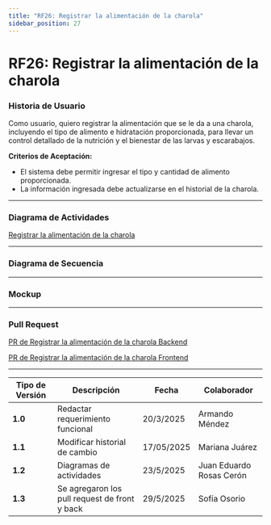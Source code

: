 ```yaml
---
title: "RF26: Registrar la alimentación de la charola"  
sidebar_position: 27
---
```


# RF26: Registrar la alimentación de la charola


### Historia de Usuario
Como usuario, quiero registrar la alimentación que se le da a una charola, incluyendo el tipo de alimento e hidratación proporcionada, para llevar un control detallado de la nutrición y el bienestar de las larvas y escarabajos.

  **Criterios de Aceptación:**
  - El sistema debe permitir ingresar el tipo y cantidad de alimento proporcionada.
  - La información ingresada debe actualizarse en el historial de la charola.


---

### Diagrama de Actividades

<a href="https://drive.google.com/file/d/1ZxckgeayHzNy7OkE475tVTopuG7QVUoP/view?usp=sharing" target="_blank" rel="noopener noreferrer">Registrar la alimentación de la charola</a>

---

### Diagrama de Secuencia


---

### Mockup

---

### Pull Request

<a href="https://github.com/CodeAnd-Co/TECH-NEBRIOS-BACKEND/pull/35" target="_blank" rel="noopener noreferrer"> PR de Registrar la alimentación de la charola Backend</a>

<a href="https://github.com/CodeAnd-Co/TECH-NEBRIOS-FLUTTER/pull/36" target="_blank" rel="noopener noreferrer"> PR de Registrar la alimentación de la charola Frontend</a>

---
| **Tipo de Versión** | **Descripción**                               | **Fecha** | **Colaborador**                 |
| ------------------- | --------------------------------------------- | --------- | ------------------------------- |
| **1.0**             | Redactar requerimiento funcional              | 20/3/2025 | Armando Méndez|
| **1.1**             | Modificar historial de cambio        | 17/05/2025| Mariana Juárez    |
| **1.2**             | Diagramas de actividades   | 23/5/2025  | Juan Eduardo Rosas Cerón |
| **1.3**             | Se agregaron los pull request de front y back | 29/5/2025  | Sofía Osorio |

